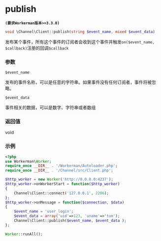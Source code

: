 # publish
**``` (要求Workerman版本>=3.3.0) ```**

```php
void \Channel\Client::publish(string $event_name, mixed $event_data)
```
发布某个事件，所有这个事件的订阅者会收到这个事件并触发```on($event_name, $callback)```注册的回调```$callback```

### 参数
``` $event_name ```

发布的事件名称，可以是任意的字符串。如果事件没有任何订阅者，事件将被忽略。

``` $event_data ```

事件相关的数据，可以是数字、字符串或者数组

### 返回值
void



### 示例
```php
<?php
use Workerman\Worker;
require_once __DIR__ . '/Workerman/Autoloader.php';
require_once __DIR__ . '/Channel/src/Client.php';

$http_worker = new Worker('http://0.0.0.0:4237');
$http_worker->onWorkerStart = function($http_worker)
{
    Channel\Client::connect('127.0.0.1', 2206);
};
$http_worker->onMessage = function($connection, $data)
{
    $event_name = 'user_login';
    $event_data = array('uid'=>123, 'uname'=>'tom');
    Channel\Client::publish($event_name, $event_data );
};

Worker::runAll();
```
